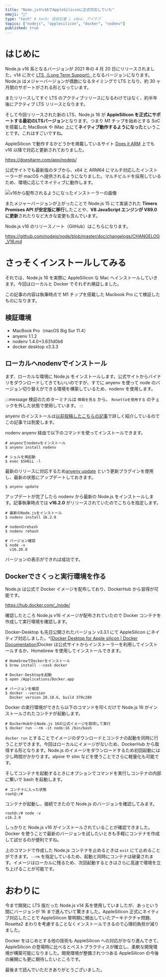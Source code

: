 ```yaml
---
title: "Node.jsがv16でAppleSiliconに正式対応していた"
emoji: "🍎"
type: "tech" # tech: 技術記事 / idea: アイデア
topics: ["nodejs", "applesilicon", "docker", "nodenv"]
published: true
---
```


# はじめに

Node.js v16 系となるバージョンが 2021 年の 4 月 20 日にリリースされました。v14 に次ぐ [LTS（Long Term Support）](https://nodejs.org/ja/about/releases/)となるバージョンになります。Node.js はメジャーバージョンが偶数になるタイミングで LTS となり、約 30 ヶ月間のサポートがされる形となっています。

またリリースしてすぐ LTS のアクティブリリースになるわけではなく、約半年後にアクティブ LTS リリースとなります。

そして今回リリースされた新の LTS、Node.js 16 が **AppleSilicon を正式にサポートする最初のLTSバージョン**となります。つまり M1 チップを始めとする SoC を搭載した MacBook や iMac 上にて**ネイティブ動作するようになった**ということです。これはすごいですね。

AppleSilicon で動作するかどうかを掲載しているサイト [Does it ARM](https://doesitarm.com/) 上でも v16 以降で対応と更新されておりました。

https://doesitarm.com/app/nodejs/

公式サイトでも最新版のタブから、x64 と ARM64 にマルチ対応したインストーラーが macOS へ提供されるようになりました。マルチビルドを採用しているため、環境に応じてネイティブに動作します。

![v16から配布されるようになったインストーラーの画像](https://storage.googleapis.com/zenn-user-upload/a9c810cafefa4e2a4dae41a3.png)

またメジャーバージョンが上がったことで Node.js 15 にて実装された **Timers Promises API が安定版に移行**したことや、**V8 JavaScript エンジンが V89.0 に更新**されたりなど大きな変更も含んでいます。

Node.js v16 のリリースノート（GitHub）はこちらになります。

https://github.com/nodejs/node/blob/master/doc/changelogs/CHANGELOG_V16.md

# さっそくインストールしてみる

それでは、Node.js 16 を実際に AppleSilicon な Mac へインストールしていきます。今回はローカルと Docker でそれぞれ検証しました。

この記事の内容は執筆時点で M1 チップを搭載した Macbook Pro にて検証したものになります。

## 検証環境

- MacBook Pro（macOS Big Sur 11.4）
- anyenv 1.1.2
- nodenv 1.4.0+3.631d0b6
- docker desktop v3.3.3

## ローカルへnodenvでインストール

まず、ローカルな環境に Node.js をインストールします。公式サイトからバイナリをダウンロードしてきてもいいのですが、すでに anyenv を使って node のバージョン切り替えができる環境を構築しているため、nodenv を使用します。

:::message
検証のためターミナルは `情報を見る` から、 `Rosettaを使用する` のチェックを外した状態で使用しています。
:::

anyenv のインストールは[以前投稿したこちらの記事](https://zenn.dev/ryuu/articles/use-anyversions)で詳しく紹介しているのでこの記事では割愛します。

nodenv anyenv 経由で以下のコマンドを使ってインストールできます。

```shell
# anyenvでnodenvをインストール
$ anyenv install nodenv

# シェルを再起動
$ exec $SHELL -l
```

最新のリリースに対応するため[anyenv update](https://github.com/znz/anyenv-update) という更新プラグインを使用し、最新の状態にアップデートしておきます。

```shell
$ anyenv update
```

アップデートが完了したら nodenv から最新の Node.js をインストールします。記事執筆時点では **v16.2.0** がリリースされていたのでこちらを指定します。

```shell
# 最新のNode.jsをインストール
$ nodenv install 16.2.0

# nodenのrehash
$ nodenv rehash

# バージョン確認
$ node -v
  v16.20.0
```

バージョンの表示ができれば成功です。

## Dockerでさくっと実行環境を作る

Node.js は公式で Docker イメージを配布しており、DockerHub から習得が可能です。

https://hub.docker.com/_/node/

確認したところ Node.js v16 イメージが配布されていたので Docker コンテナを作成して実行環境を確認します。

Docker-Desktop も先日公開されたバージョン v3.3.1 にて AppleSilicon にネイティブ対応しました。^[[Docker Desktop for Apple silicon | Docker Documentation](https://docs.docker.com/docker-for-mac/apple-silicon/)]Docker は公式サイトからインストーラーを利用してインストールするか、Homebrew を使用してインストールできます。

```shell
# HomebrewでDockerをインストール
$ brew install --cask docker

# Docker-Desktopを起動
$ open /Applications/Docker.app

# バージョンを確認
$ docker --version
  Docker version 20.10.6, build 370c289
```

Docker の実行環境ができたら以下のコマンドを叩くだけで Node.js 16 がインストールされたコンテナが起動します。

```docker
# DockerHubからNode.js 16の公式イメージを取得して実行
$ docker run --rm -it node:16 /bin/bash
```

`docker run` とすることでイメージのダウンロードとコンテナの起動を同時に行うことができます。今回はローカルにイメージがないため、DockerHub から取得する形となります。Node.js のイメージをダウンロードするため初回起動には少し時間がかかります。alpine や slim などを使うことでさらに軽量化も可能です。

そしてコンテナを起動するときにオプションでコマンドを実行しコンテナの内部に繋いで bash を起動します。

```docker
# コンテナに入った状態
root@:/#
```

コンテナが起動し、接続できたので Node.js のバージョンを確認してみます。

```docker
root@:/# node -v
v16.2.0
```

しっかりと Node.js v16 がインストールされていることが確認できました。Docker を使うことで最新のバージョンを試したいときも手軽にコンテナを作成して試せるのが便利ですね。

上のコマンドで作成した Node.js コンテナを止めるときは `exit` にて止めることができます。`--rm` を指定しているため、起動と同時にコンテナは破棄されます。イメージはローカルに残るため、次回起動するときはさらに高速で環境を立ち上げることが可能です。

# おわりに

今まで開発に LTS 版だった Node.js v14 系を使用していましたが、あっという間にバージョンが 16 まで進んでいて驚きました。AppleSilicon 正式にネイティブ対応したことで AppleSilicon 黎明期に頻出していたアーキテクチャ問題、Rosetta2 まわりを考慮することなくインストールできるので心理的負担が減りました。

Docker をはじめとする他の技術も AppleSilicon への対応がかなり進んできて、AppleSilicon の登場時に比べるとベストプラクティスが確立し、柔軟な開発環境が構築可能になりました。開発環境が整備されつつある AppleSilicon の今後の展開にも更に期待したいところです。

最後まで読んでいただきありがとうございました。